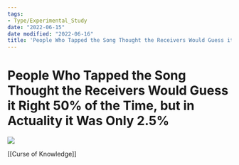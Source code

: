 ```yaml
---
tags:
- Type/Experimental_Study
date: "2022-06-15"
date modified: "2022-06-16"
title: 'People Who Tapped the Song Thought the Receivers Would Guess it Right 50% of the Time, but in Actuality it Was Only 2.5%'
---
```


# People Who Tapped the Song Thought the Receivers Would Guess it Right 50% of the Time, but in Actuality it Was Only 2.5%
![](https://i.imgur.com/RLMtisz.png)

[[Curse of Knowledge]]
